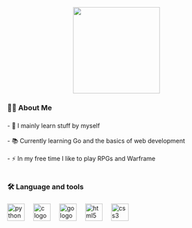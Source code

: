 <div align="center">
  <img height="200" src="https://i.giphy.com/media/v1.Y2lkPTc5MGI3NjExeW5jbnJmZHFtZzN2cnB5a2F4YTBvd2k1ZzA4bTRvNzc4aG9qcnVhMSZlcD12MV9pbnRlcm5hbF9naWZfYnlfaWQmY3Q9Zw/xTiIzJSKB4l7xTouE8/giphy.gif"  />
</div>

###

<h3 align="left">👨‍💻  About Me</h3>

###

<p align="left">- 🔭 I mainly learn stuff by myself<br><br>- 📚 Currently learning Go and the basics of web development<br><br>- ⚡ In my free time I like to play RPGs and Warframe<br><br></p>

###

<h3 align="left">🛠️ Language and tools</h3>

###

<div align="left">
  <img src="https://cdn.jsdelivr.net/gh/devicons/devicon/icons/python/python-original.svg" height="40" alt="python logo"  />
  <img width="12" />
  <img src="https://cdn.jsdelivr.net/gh/devicons/devicon/icons/c/c-original.svg" height="40" alt="c logo"  />
  <img width="12" />
  <img src="https://cdn.simpleicons.org/go/00ADD8" height="40" alt="go logo"  />
  <img width="12" />
  <img src="https://cdn.jsdelivr.net/gh/devicons/devicon/icons/html5/html5-original.svg" height="40" alt="html5 logo"  />
  <img width="12" />
  <img src="https://cdn.jsdelivr.net/gh/devicons/devicon/icons/css3/css3-original.svg" height="40" alt="css3 logo"  />
</div>

###
